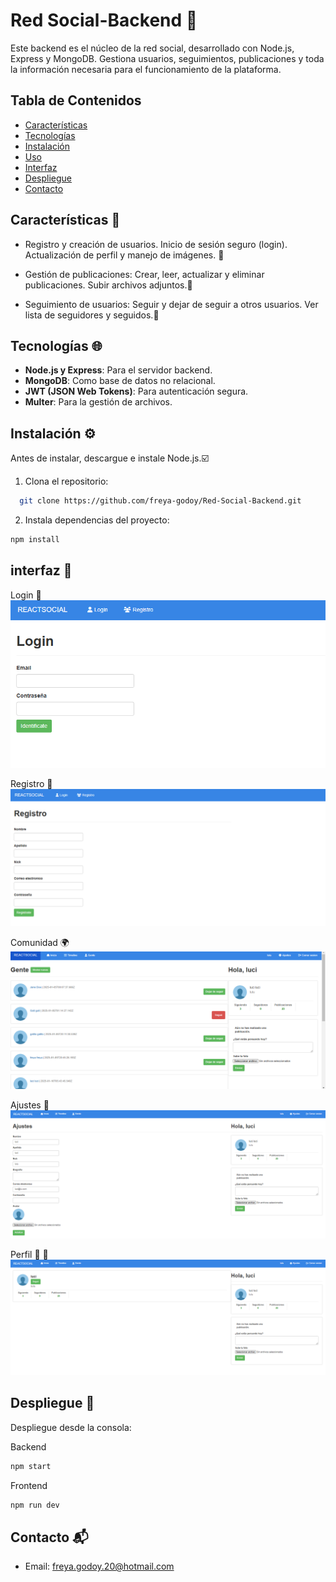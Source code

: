 # Red Social-Backend 👥

Este backend es el núcleo de la red social, desarrollado con Node.js, Express y MongoDB. Gestiona usuarios, seguimientos, publicaciones y toda la información necesaria para el funcionamiento de la plataforma.

## Tabla de Contenidos

- [Características](#caracteristicas)
- [Tecnologías](#tecnologias)
- [Instalación](#instalacion)
- [Uso](#uso)
- [Interfaz](#interfaz)
- [Despliegue](#despliegue)
- [Contacto](#contacto)

## Características 💬

- Registro y creación de usuarios.
  Inicio de sesión seguro (login).
  Actualización de perfil y manejo de imágenes. 📂

- Gestión de publicaciones:
  Crear, leer, actualizar y eliminar publicaciones.
  Subir archivos adjuntos.📰

- Seguimiento de usuarios:
  Seguir y dejar de seguir a otros usuarios.
  Ver lista de seguidores y seguidos.🔁

## Tecnologías 🌐

- **Node.js y Express**: Para el servidor backend.
- **MongoDB**: Como base de datos no relacional.
- **JWT (JSON Web Tokens)**: Para autenticación segura.
- **Multer**: Para la gestión de archivos.

## Instalación ⚙️

Antes de instalar, descargue e instale Node.js.☑️

1. Clona el repositorio:

```bash
  git clone https://github.com/freya-godoy/Red-Social-Backend.git
```

2. Instala dependencias del proyecto:

```sh
npm install
```

## interfaz 📲

Login 👤
![Pantalla de inicio](./Imagenes-para-Readme/muestra-login-red-social.png)

Registro 👥
![Pantalla de inicio](./Imagenes-para-Readme/muestra-registro-red-social.png)

Comunidad 🌍
![Pantalla de inicio](./Imagenes-para-Readme/muestra-de-ruta-gente-red-social.png)

Ajustes 🔧
![Pantalla de inicio](./Imagenes-para-Readme/muestra-ajustes-red-social.png)

Perfil 👩 👨
![Pantalla de inicio](./Imagenes-para-Readme/perfil.png)

## Despliegue 📂

Despliegue desde la consola:

Backend

```sh
npm start
```

Frontend

```sh
npm run dev
```

## Contacto 📬

- Email: freya.godoy.20@hotmail.com
